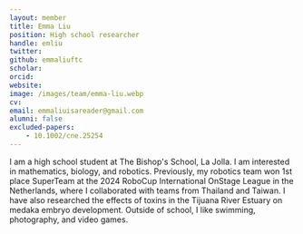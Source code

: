 ```yaml
---
layout: member
title: Emma Liu
position: High school researcher
handle: emliu
twitter: 
github: emmaliuftc
scholar: 
orcid: 
website: 
image: /images/team/emma-liu.webp
cv: 
email: emmaliuisareader@gmail.com
alumni: false
excluded-papers: 
    - 10.1002/cne.25254
---
```


I am a high school student at The Bishop's School, La Jolla. 
I am interested in mathematics, biology, and robotics. 
Previously, my robotics team won 1st place SuperTeam at the 2024 RoboCup International OnStage League in the Netherlands, where I collaborated with teams from Thailand and Taiwan. 
I have also researched the effects of toxins in the Tijuana River Estuary on medaka embryo development. 
Outside of school, I like swimming, photography, and video games.
